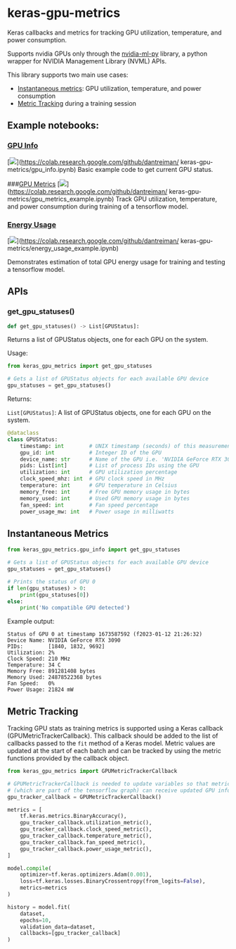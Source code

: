 # keras-gpu-metrics


Keras callbacks and metrics for tracking GPU utilization, temperature, and power consumption.

Supports nvidia GPUs only through the [nvidia-ml-py](https://pypi.org/project/nvidia-ml-py/) library,
a python wrapper for NVIDIA Management Library (NVML) APIs.

This library supports two main use cases:
- [Instantaneous metrics](#instantaneous-metrics): GPU utilization, temperature, and power consumption
- [Metric Tracking](#metric-tracking) during a training session

## Example notebooks:

### [GPU Info](gpu_info.ipynb)
[<img src="https://colab.research.google.com/assets/colab-badge.svg">](https://colab.research.google.com/github/dantreiman/
keras-gpu-metrics/gpu_info.ipynb)
Basic example code to get current GPU status.

###[GPU Metrics](gpu_metrics_example.ipynb)
[<img src="https://colab.research.google.com/assets/colab-badge.svg">](https://colab.research.google.com/github/dantreiman/
keras-gpu-metrics/gpu_metrics_example.ipynb)
Track GPU utilization, temperature, and power consumption during training of a tensorflow model.

### [Energy Usage](energy_usage_example.ipynb)
[<img src="https://colab.research.google.com/assets/colab-badge.svg">](https://colab.research.google.com/github/dantreiman/
keras-gpu-metrics/energy_usage_example.ipynb)

Demonstrates estimation of total GPU energy usage for training and testing a tensorflow model.

## APIs

### get_gpu_statuses()

```python
def get_gpu_statuses() -> List[GPUStatus]:
```
Returns a list of GPUStatus objects, one for each GPU on the system.

Usage:
```python
from keras_gpu_metrics import get_gpu_statuses

# Gets a list of GPUStatus objects for each available GPU device
gpu_statuses = get_gpu_statuses()
```

Returns:

`List[GPUStatus]`: A list of GPUStatus objects, one for each GPU on the system.

```python
@dataclass
class GPUStatus:
    timestamp: int        # UNIX timestamp (seconds) of this measurement
    gpu_id: int           # Integer ID of the GPU
    device_name: str      # Name of the GPU i.e. 'NVIDIA GeForce RTX 3090'
    pids: List[int]       # List of process IDs using the GPU
    utilization: int      # GPU utilization percentage
    clock_speed_mhz: int  # GPU clock speed in MHz
    temperature: int      # GPU temperature in Celsius
    memory_free: int      # Free GPU memory usage in bytes
    memory_used: int      # Used GPU memory usage in bytes
    fan_speed: int        # Fan speed percentage
    power_usage_mw: int   # Power usage in milliwatts
```

### 


###

### 

## Instantaneous Metrics

```python
from keras_gpu_metrics.gpu_info import get_gpu_statuses

# Gets a list of GPUStatus objects for each available GPU device
gpu_statuses = get_gpu_statuses()

# Prints the status of GPU 0
if len(gpu_statuses) > 0:
    print(gpu_statuses[0])
else:
    print('No compatible GPU detected')
```

Example output:
```
Status of GPU 0 at timestamp 1673587592 (f2023-01-12 21:26:32)
Device Name: NVIDIA GeForce RTX 3090
PIDs:        [1840, 1832, 9692]
Utilization: 2%
Clock Speed: 210 MHz
Temperature: 34 C
Memory Free: 891281408 bytes
Memory Used: 24878522368 bytes
Fan Speed:   0%
Power Usage: 21824 mW
```

## Metric Tracking

Tracking GPU stats as training metrics is supported using a Keras callback (GPUMetricTrackerCallback).
This callback should be added to the list of callbacks passed to the `fit` method of a Keras model.
Metric values are updated at the start of each batch and can be tracked by using the metric functions
provided by the callback object.

```python
from keras_gpu_metrics import GPUMetricTrackerCallback

# GPUMetricTrackerCallback is needed to update variables so that metrics
# (which are part of the tensorflow graph) can receive updated GPU info.
gpu_tracker_callback = GPUMetricTrackerCallback()

metrics = [
    tf.keras.metrics.BinaryAccuracy(),
    gpu_tracker_callback.utilization_metric(),
    gpu_tracker_callback.clock_speed_metric(),
    gpu_tracker_callback.temperature_metric(),
    gpu_tracker_callback.fan_speed_metric(),
    gpu_tracker_callback.power_usage_metric(),
]

model.compile(
    optimizer=tf.keras.optimizers.Adam(0.001),
    loss=tf.keras.losses.BinaryCrossentropy(from_logits=False),
    metrics=metrics
)

history = model.fit(
    dataset,
    epochs=10,
    validation_data=dataset,
    callbacks=[gpu_tracker_callback]
)
```